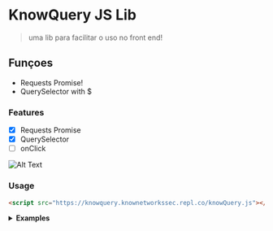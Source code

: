 # KnowQuery JS Lib 

> uma lib para facilitar o uso no front end!

## **Funçoes**
* Requests Promise!
* QuerySelector with $

### Features

- [x] Requests Promise
- [x] QuerySelector
- [ ] onClick

![Alt Text](https://i.imgur.com/OG7q05G.gif)

### Usage

```html
<script src="https://knowquery.knownetworkssec.repl.co/knowQuery.js"></script>
```

<details><summary><b>Examples</b></summary>

```js
(async() => {
    const response = await $.get({
        url: 'https://www.proxyscan.io/api/proxy?port=80&level=elite',
        method: "GET",
        headers: {
            'Content-Type': 'application/json'
        }
    });
    $('body').innerHTML = `<p>${response[0].Ip}:${response[0].Port}</p>`;
})();
```
  
</details>
